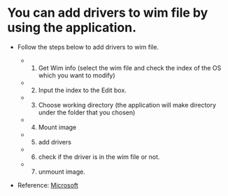 # You can add drivers to wim file by using the application.


* Follow the steps below to add drivers to wim file.
  * 1. Get Wim info (select the wim file and check the index of the OS which you want to modify)
  * 2. Input the index to the Edit box.
  * 3. Choose working directory (the application will make directory under the folder that you chosen)
  * 4. Mount image
  * 5. add drivers
  * 6. check if the driver is in the wim file or not.
  * 7. unmount image.

* Reference: [Microsoft](https://docs.microsoft.com/zh-tw/windows-hardware/manufacture/desktop/add-and-remove-drivers-to-an-offline-windows-image, "Microsoft")
